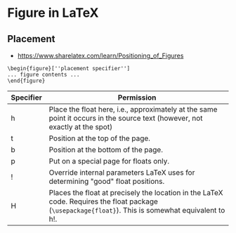 # Figure in LaTeX


## Placement

- https://www.sharelatex.com/learn/Positioning_of_Figures


~~~~
\begin{figure}[''placement specifier'']
... figure contents ...
\end{figure}
~~~~

| Specifier | Permission |
| --------- | ---------- |
|     h     | Place the float here, i.e., approximately at the same point it occurs in the source text (however, not exactly at the spot) |
|     t     | Position at the top of the page. |
|     b     | Position at the bottom of the page. |
|     p     | Put on a special page for floats only. |
|     !     | Override internal parameters LaTeX uses for determining "good" float positions. |
|     H     | Places the float at precisely the location in the LaTeX code. Requires the float package (`\usepackage{float}`). This is somewhat equivalent to h!.  |
